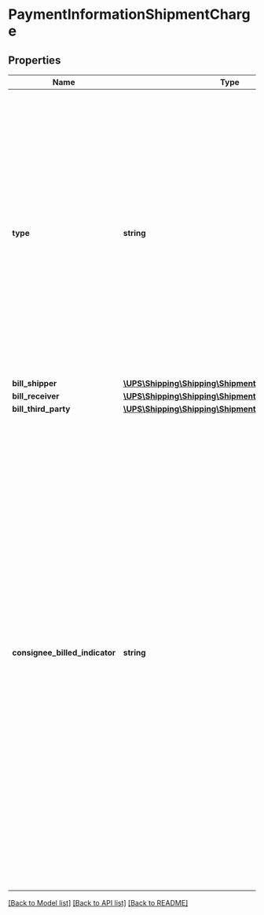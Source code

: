 # PaymentInformationShipmentCharge

## Properties
Name | Type | Description | Notes
------------ | ------------- | ------------- | -------------
**type** | **string** | Valid values:  01 &#x3D; Transportation 02 &#x3D; Duties and Taxes 03 &#x3D; Broker of Choice  A shipment charge type of 01 &#x3D; Transportation is required.   A shipment charge type of 02 &#x3D; Duties and Taxes is not required; however, this charge type is invalid for Qualified Domestic Shipments.   A Qualified Domestic Shipment is any shipment in which one of the following applies:   1) The origin and destination country or territory is the same.  2) US to PR shipment.  3) PR to US shipment.  4) The origin and destination country or territory are both European Union countries or territories and the GoodsNotInFreeCirculation indicator is not present.  5) The origin and destination IATA code is the same.                                                                                                                                                                                                                                                                                                                                                                                                                                                      03 &#x3D; Broker of Choice | 
**bill_shipper** | [**\UPS\Shipping\Shipping\ShipmentChargeBillShipper**](ShipmentChargeBillShipper.md) |  | [optional] 
**bill_receiver** | [**\UPS\Shipping\Shipping\ShipmentChargeBillReceiver**](ShipmentChargeBillReceiver.md) |  | [optional] 
**bill_third_party** | [**\UPS\Shipping\Shipping\ShipmentChargeBillThirdParty**](ShipmentChargeBillThirdParty.md) |  | [optional] 
**consignee_billed_indicator** | **string** | Consignee Billing payment option indicator. The presence indicates consignee billing option is selected. The absence indicates one of the other payment options is selected.  This is an empty tag, any value inside is ignored. This element or its sibling element, BillShipper, BillReceiver or BillThirdParty, must be present but no more than one can be present. This billing option is valid for a shipment charge type of Transportation only. Only applies to US/PR and PR/US shipment origins and destination.  This payment method allows you to bill the charges for a specified shipment to a consignee who has agreed to pay the charges. All shipping charges are billed to the consignees UPS account number including the following accessorials: Additional Handling, Delivery Area Surcharges, Delivery Change Requests, Early AM Premium, Early AM Out of Territory, Fuel Surcharge, Hazardous Material Surcharges, Large Package Surcharge, Over Max Limits, and Saturday Delivery.  Declared Value, Delivery Confirmation, On Call Pickup, Remote Area Surcharge, Saturday Pickup of Delivery fees are not passed to the consignee. These charges are billed to the shippers UPS account number. | [optional] 

[[Back to Model list]](../../README.md#documentation-for-models) [[Back to API list]](../../README.md#documentation-for-api-endpoints) [[Back to README]](../../README.md)

